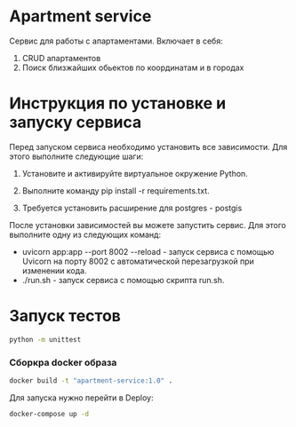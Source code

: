 # Apartment service
Сервис для работы с апартаментами. Включает в себя:
1. CRUD апартаментов
2. Поиск близжайших обьектов по координатам и в городах

# Инструкция по установке и запуску сервиса

Перед запуском сервиса необходимо установить все зависимости. Для этого выполните следующие шаги:

1. Установите и активируйте виртуальное окружение Python.

2. Выполните команду pip install -r requirements.txt.

3. Требуется установить расширение для postgres - postgis

После установки зависимостей вы можете запустить сервис. Для этого выполните одну из следующих команд:

- uvicorn app:app --port 8002 --reload - запуск сервиса с помощью Uvicorn на порту 8002 с автоматической перезагрузкой при изменении кода.
- ./run.sh - запуск сервиса с помощью скрипта run.sh.

# Запуск тестов
```bash
python -m unittest
```

### Сборкра docker образа
```bash
docker build -t "apartment-service:1.0" .
```

Для запуска нужно перейти в Deploy:
```bash
docker-compose up -d
```